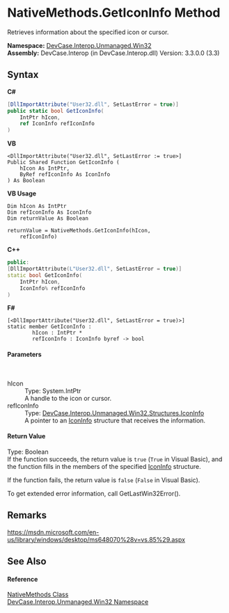 # NativeMethods.GetIconInfo Method 
 

Retrieves information about the specified icon or cursor.

**Namespace:**&nbsp;<a href="N_DevCase_Interop_Unmanaged_Win32">DevCase.Interop.Unmanaged.Win32</a><br />**Assembly:**&nbsp;DevCase.Interop (in DevCase.Interop.dll) Version: 3.3.0.0 (3.3)

## Syntax

**C#**<br />
``` C#
[DllImportAttribute("User32.dll", SetLastError = true)]
public static bool GetIconInfo(
	IntPtr hIcon,
	ref IconInfo refIconInfo
)
```

**VB**<br />
``` VB
<DllImportAttribute("User32.dll", SetLastError := true>]
Public Shared Function GetIconInfo ( 
	hIcon As IntPtr,
	ByRef refIconInfo As IconInfo
) As Boolean
```

**VB Usage**<br />
``` VB Usage
Dim hIcon As IntPtr
Dim refIconInfo As IconInfo
Dim returnValue As Boolean

returnValue = NativeMethods.GetIconInfo(hIcon, 
	refIconInfo)
```

**C++**<br />
``` C++
public:
[DllImportAttribute(L"User32.dll", SetLastError = true)]
static bool GetIconInfo(
	IntPtr hIcon, 
	IconInfo% refIconInfo
)
```

**F#**<br />
``` F#
[<DllImportAttribute("User32.dll", SetLastError = true)>]
static member GetIconInfo : 
        hIcon : IntPtr * 
        refIconInfo : IconInfo byref -> bool 

```


#### Parameters
&nbsp;<dl><dt>hIcon</dt><dd>Type: System.IntPtr<br />A handle to the icon or cursor.</dd><dt>refIconInfo</dt><dd>Type: <a href="T_DevCase_Interop_Unmanaged_Win32_Structures_IconInfo">DevCase.Interop.Unmanaged.Win32.Structures.IconInfo</a><br />A pointer to an <a href="T_DevCase_Interop_Unmanaged_Win32_Structures_IconInfo">IconInfo</a> structure that receives the information.</dd></dl>

#### Return Value
Type: Boolean<br />If the function succeeds, the return value is `true` (`True` in Visual Basic), and the function fills in the members of the specified <a href="T_DevCase_Interop_Unmanaged_Win32_Structures_IconInfo">IconInfo</a> structure. 

 If the function fails, the return value is `false` (`False` in Visual Basic). 

 To get extended error information, call GetLastWin32Error().

## Remarks
<a href="https://msdn.microsoft.com/en-us/library/windows/desktop/ms648070%28v=vs.85%29.aspx" target="_blank">https://msdn.microsoft.com/en-us/library/windows/desktop/ms648070%28v=vs.85%29.aspx</a>

## See Also


#### Reference
<a href="T_DevCase_Interop_Unmanaged_Win32_NativeMethods">NativeMethods Class</a><br /><a href="N_DevCase_Interop_Unmanaged_Win32">DevCase.Interop.Unmanaged.Win32 Namespace</a><br />